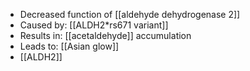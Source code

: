 - Decreased function of [[aldehyde dehydrogenase 2]]
- Caused by: [[ALDH2*rs671 variant]]  
- Results in: [[acetaldehyde]] accumulation  
- Leads to: [[Asian glow]]
- [[ALDH2]]
